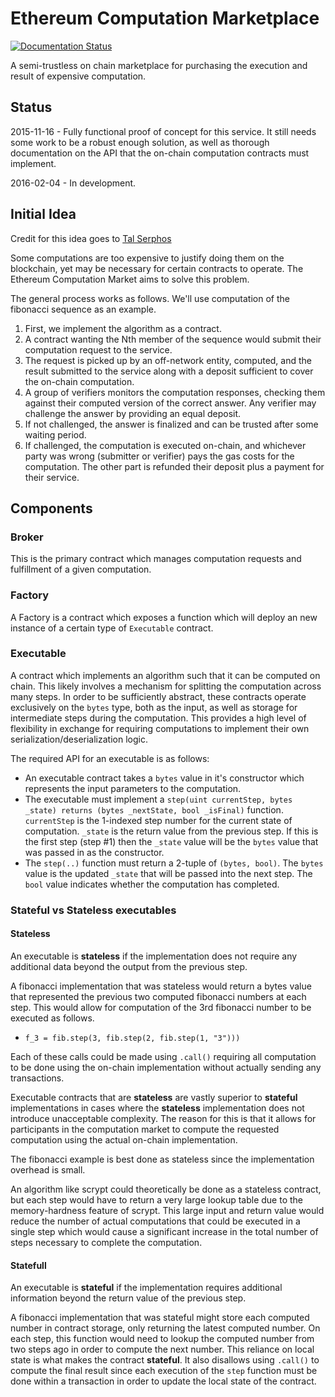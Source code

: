 # Ethereum Computation Marketplace

[![Documentation Status](https://readthedocs.org/projects/ethereum-computation-market/badge/?version=latest)](https://readthedocs.org/projects/ethereum-computation-market/?badge=latest)

A semi-trustless on chain marketplace for purchasing the execution and result
of expensive computation.

## Status

2015-11-16 - Fully functional proof of concept for this service.  It still needs
some work to be a robust enough solution, as well as thorough documentation on
the API that the on-chain computation contracts must implement.

2016-02-04 - In development.

## Initial Idea

Credit for this idea goes to [Tal Serphos](https://twitter.com/TalSerphos)

Some computations are too expensive to justify doing them on the blockchain,
yet may be necessary for certain contracts to operate.  The Ethereum
Computation Market aims to solve this problem.

The general process works as follows.  We'll use computation of the fibonacci
sequence as an example.

1. First, we implement the algorithm as a contract.
2. A contract wanting the Nth member of the sequence would submit their
   computation request to the service.
3. The request is picked up by an off-network entity, computed, and the result
   submitted to the service along with a deposit sufficient to cover the on-chain
   computation.
4. A group of verifiers monitors the computation responses, checking them
   against their computed version of the correct answer.  Any verifier may
   challenge the answer by providing an equal deposit.
5. If not challenged, the answer is finalized and can be trusted after some
   waiting period.
6. If challenged, the computation is executed on-chain, and whichever party was
   wrong (submitter or verifier) pays the gas costs for the computation.  The
   other part is refunded their deposit plus a payment for their service.


## Components

### Broker

This is the primary contract which manages computation requests and fulfillment
of a given computation.


### Factory

A Factory is a contract which exposes a function which will deploy an new
instance of a certain type of `Executable` contract.

### Executable

A contract which implements an algorithm such that it can be computed on chain.
This likely involves a mechanism for splitting the computation across many
steps.  In order to be sufficiently abstract, these contracts operate
exclusively on the `bytes` type, both as the input, as well as storage for
intermediate steps during the computation.  This provides a high level of
flexibility in exchange for requiring computations to implement their own
serialization/deserialization logic.

The required API for an executable is as follows:

* An executable contract takes a `bytes` value in it's constructor which
  represents the input parameters to the computation.
* The executable must implement a 
  `step(uint currentStep, bytes _state) returns (bytes _nextState, bool _isFinal)`
  function.  `currentStep` is the 1-indexed step number for the current state
  of computation.  `_state` is the return value from the previous step.  If
  this is the first step (step #1) then the `_state` value will be the `bytes`
  value that was passed in as the constructor.
* The `step(..)` function must return a 2-tuple of `(bytes, bool)`.  The
  `bytes` value is the updated `_state` that will be passed into the next step.
  The `bool` value indicates whether the computation has completed.


### Stateful vs Stateless executables


#### Stateless

An executable is **stateless** if the implementation does not require
any additional data beyond the output from the previous step.

A fibonacci implementation that was stateless would return a bytes value that
represented the previous two computed fibonacci numbers at each step.  This
would allow for computation of the 3rd fibonacci number to be executed as
follows.

* `f_3 = fib.step(3, fib.step(2, fib.step(1, "3")))`

Each of these calls could be made using `.call()` requiring all computation to
be done using the on-chain implementation without actually sending any
transactions.

Executable contracts that are **stateless** are vastly superior to **stateful**
implementations in cases where the **stateless** implementation does not
introduce unacceptable complexity.  The reason for this is that it allows for
participants in the computation market to compute the requested computation
using the actual on-chain implementation.

The fibonacci example is best done as stateless since the implementation
overhead is small.

An algorithm like scrypt could theoretically be done as a stateless contract,
but each step would have to return a very large lookup table due to the
memory-hardness feature of scrypt.  This large input and return value would
reduce the number of actual computations that could be executed in a single
step which would cause a significant increase in the total number of steps
necessary to complete the computation.


#### Statefull

An executable is **stateful** if the implementation requires additional
information beyond the return value of the previous step.  

A fibonacci implementation that was stateful might store each computed number
in contract storage, only returning the latest computed number.  On each step,
this function would need to lookup the computed number from two steps ago in
order to compute the next number.  This reliance on local state is what makes
the contract **stateful**.  It also disallows using `.call()` to compute the
final result since each execution of the `step` function must be done within a
transaction in order to update the local state of the contract.

